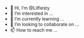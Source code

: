 - 👋 Hi, I’m @Lilfiesty
- 👀 I’m interested in ...
- 🌱 I’m currently learning ...
- 💞️ I’m looking to collaborate on ...
- 📫 How to reach me ...

<!---
Lilfiesty/Lilfiesty is a ✨ special ✨ repository because its `README.md` (this file) appears on your GitHub profile.
You can click the Preview link to take a look at your changes.
--->
